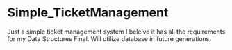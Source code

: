 # Simple_TicketManagement
 Just a simple ticket management system I beleive it has all the requirements for my Data Structures Final.  Will utilize database in future generations.
